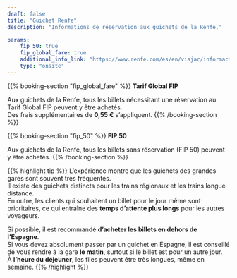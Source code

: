 ```yaml
---
draft: false
title: "Guichet Renfe"
description: "Informations de réservation aux guichets de la Renfe."

params:
    fip_50: true
    fip_global_fare: true
    additional_info_link: "https://www.renfe.com/es/en/viajar/informacion-util/-donde-comprar-"
    type: "onsite"
---
```


{{% booking-section "fip_global_fare" %}}
**Tarif Global FIP**

Aux guichets de la Renfe, tous les billets nécessitant une réservation au Tarif Global FIP peuvent y être achetés.  
Des frais supplémentaires de **0,55 €** s’appliquent.
{{% /booking-section %}}

{{% booking-section "fip_50" %}}
**FIP 50**

Aux guichets de la Renfe, tous les billets sans réservation (FIP 50) peuvent y être achetés.
{{% /booking-section %}}

{{% highlight tip %}}
L’expérience montre que les guichets des grandes gares sont souvent très fréquentés.  
Il existe des guichets distincts pour les trains régionaux et les trains longue distance.  
En outre, les clients qui souhaitent un billet pour le jour même sont prioritaires, ce qui entraîne des **temps d’attente plus longs** pour les autres voyageurs.

Si possible, il est recommandé **d’acheter les billets en dehors de l’Espagne**.  
Si vous devez absolument passer par un guichet en Espagne, il est conseillé de vous rendre à la gare **le matin**, surtout si le billet est pour un autre jour.  
À **l’heure du déjeuner**, les files peuvent être très longues, même en semaine.
{{% /highlight %}}
